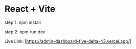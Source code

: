 # React + Vite

step 1:
npm install


step 2:
npm run dev


Live Link:
[https://admin-dashboard-five-delta-43.vercel.app/]